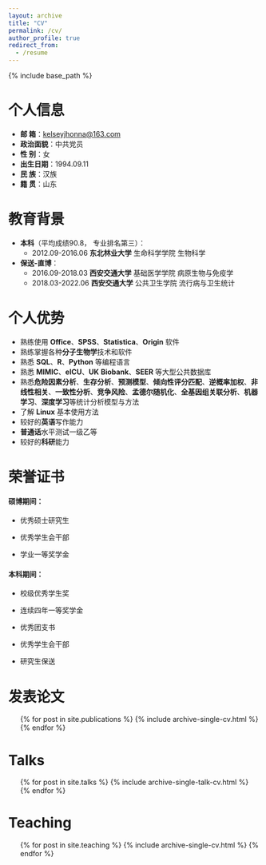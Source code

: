 ```yaml
---
layout: archive
title: "CV"
permalink: /cv/
author_profile: true
redirect_from:
  - /resume
---
```


{% include base_path %}

# 个人信息

- **邮  箱**：kelseyjhonna@163.com
- **政治面貌**：中共党员
- **性   别**：女
- **出生日期**：1994.09.11
- **民   族**：汉族
- **籍   贯**：山东

教育背景
======
* **本科**（平均成绩90.8， 专业排名第三）：
  * 2012.09-2016.06 **东北林业大学**  生命科学学院  生物科学
* **保送-直博**：
  *  2016.09-2018.03 **西安交通大学**  基础医学学院  病原生物与免疫学
  *  2018.03-2022.06 **西安交通大学**  公共卫生学院  流行病与卫生统计  

个人优势
======
* 熟练使用 **Office**、**SPSS**、**Statistica**、**Origin** 软件
* 熟练掌握各种**分子生物学**技术和软件
* 熟悉 **SQL**、**R**、**Python** 等编程语言
* 熟悉 **MIMIC**、**eICU**、**UK** **Biobank**、**SEER** 等大型公共数据库
* 熟悉**危险因素分析**、**生存分析**、**预测模型**、**倾向性评分匹配**、**逆概率加权**、**非线性相关**、**一致性分析**、**竞争风险**、**孟德尔随机化**、**全基因组关联分析**、**机器学习**、**深度学习**等统计分析模型与方法
* 了解 **Linux** 基本使用方法
* 较好的**英语**写作能力
* **普通话**水平测试一级乙等
* 较好的**科研**能力  

# 荣誉证书

#### 硕博期间：

- 优秀硕士研究生

- 优秀学生会干部

- 学业一等奖学金

#### 本科期间：

- 校级优秀学生奖

- 连续四年一等奖学金

- 优秀团支书

- 优秀学生会干部

- 研究生保送  

发表论文
======
  <ul>{% for post in site.publications %}
    {% include archive-single-cv.html %}
  {% endfor %}</ul>

Talks
======
  <ul>{% for post in site.talks %}
    {% include archive-single-talk-cv.html %}
  {% endfor %}</ul>

Teaching
======
  <ul>{% for post in site.teaching %}
    {% include archive-single-cv.html %}
  {% endfor %}</ul>
